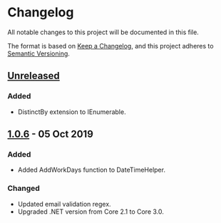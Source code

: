 # Changelog

All notable changes to this project will be documented in this file.

The format is based on [Keep a Changelog](https://keepachangelog.com/),
and this project adheres to [Semantic Versioning](https://semver.org/spec/v2.0.0.html).

## [Unreleased]

### Added

- DistinctBy extension to IEnumerable.

## [1.0.6] - 05 Oct 2019

### Added

- Added AddWorkDays function to DateTimeHelper.

### Changed
- Updated email validation regex.
- Upgraded .NET version from Core 2.1 to Core 3.0.

[Unreleased]: https://github.com/jeremyknight-me/JK.Common/compare/1.0.6...HEAD
[1.0.6]: https://github.com/jeremyknight-me/JK.Common/compare/1.0.5...1.0.6
